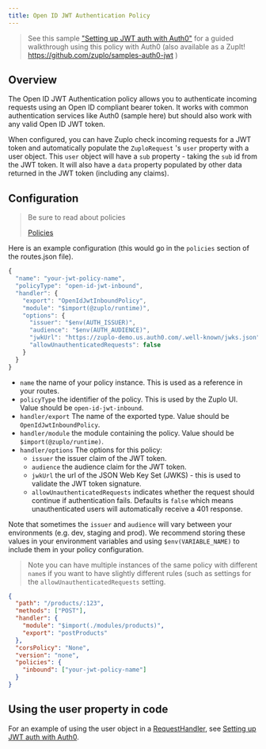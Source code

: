 ```yaml
---
title: Open ID JWT Authentication Policy
---
```


> See this sample
> ["Setting up JWT auth with Auth0"](/articles/guides/setup-jwt-auth-with-auth0)
> for a guided walkthrough using this policy with Auth0 (also available as a
> ZupIt! https://github.com/zuplo/samples-auth0-jwt )

## Overview

The Open ID JWT Authentication policy allows you to authenticate incoming
requests using an Open ID compliant bearer token. It works with common
authentication services like Auth0 (sample here) but should also work with any
valid Open ID JWT token.

When configured, you can have Zuplo check incoming requests for a JWT token and
automatically populate the `ZuploRequest` 's `user` property with a user object.
This `user` object will have a `sub` property - taking the `sub` id from the JWT
token. It will also have a `data` property populated by other data returned in
the JWT token (including any claims).

## Configuration

> Be sure to read about policies
>
> [Policies](/articles/policies)

Here is an example configuration (this would go in the `policies` section of the
routes.json file).

```ts
{
  "name": "your-jwt-policy-name",
  "policyType": "open-id-jwt-inbound",
  "handler": {
    "export": "OpenIdJwtInboundPolicy",
    "module": "$import(@zuplo/runtime)",
    "options": {
      "issuer": "$env(AUTH_ISSUER)",
      "audience": "$env(AUTH_AUDIENCE)",
      "jwkUrl": "https://zuplo-demo.us.auth0.com/.well-known/jwks.json",
      "allowUnauthenticatedRequests": false
    }
  }
}
```

- `name` the name of your policy instance. This is used as a reference in your
  routes.
- `policyType` the identifier of the policy. This is used by the Zuplo UI. Value
  should be `open-id-jwt-inbound`.
- `handler/export` The name of the exported type. Value should be
  `OpenIdJwtInboundPolicy`.
- `handler/module` the module containing the policy. Value should be
  `$import(@zuplo/runtime)`.
- `handler/options` The options for this policy:
  - `issuer` the issuer claim of the JWT token.
  - `audience` the audience claim for the JWT token.
  - `jwkUrl` the url of the JSON Web Key Set (JWKS) - this is used to validate
    the JWT token signature.
  - `allowUnauthenticatedRequests` indicates whether the request should continue
    if authentication fails. Defaults is `false` which means unauthenticated
    users will automatically receive a 401 response.

Note that sometimes the `issuer` and `audience` will vary between your
environments (e.g. dev, staging and prod). We recommend storing these values in
your environment variables and using `$env(VARIABLE_NAME)` to include them in
your policy configuration.

> Note you can have multiple instances of the same policy with different `name`s
> if you want to have slightly different rules (such as settings for the
> `allowUnauthenticatedRequests` setting.

```json
{
  "path": "/products/:123",
  "methods": ["POST"],
  "handler": {
    "module": "$import(./modules/products)",
    "export": "postProducts"
  },
  "corsPolicy": "None",
  "version": "none",
  "policies": {
    "inbound": ["your-jwt-policy-name"]
  }
}
```

## Using the user property in code

For an example of using the user object in a
[RequestHandler](/articles/reference/zuplo-request), see
[Setting up JWT auth with Auth0](/articles/guides/setup-jwt-auth-with-auth0).

